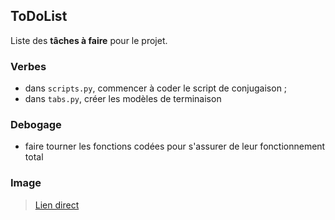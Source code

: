 ## ToDoList

Liste des **tâches à faire** pour le projet.

### Verbes

- dans `scripts.py`, commencer à coder le script de conjugaison ;
- dans `tabs.py`, créer les modèles de terminaison

### Debogage
- faire tourner les fonctions codées pour s'assurer de leur fonctionnement total

### Image

> [Lien direct](https://cdn.discordapp.com/attachments/1214669092632404018/1214972985656615054/Capture_decran_2024-03-06_a_17.28.37.png?ex=65fb0ec4&is=65e899c4&hm=67e9d986c5d548bee6b7497bf04a0d0e6b3ab7d11b607f7fdd1c559e4cef7ad8&)
